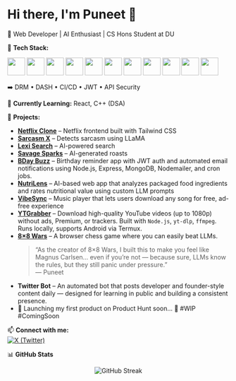 # Hi there, I'm Puneet 👋 

🚀 Web Developer | AI Enthusiast | CS Hons Student at DU

🔹 **Tech Stack:**  
<p align="left">
  <img src="https://cdn.jsdelivr.net/gh/devicons/devicon/icons/html5/html5-original.svg" width="40" height="40"/>
  <img src="https://cdn.jsdelivr.net/gh/devicons/devicon/icons/css3/css3-original.svg" width="40" height="40"/>
  <img src="https://cdn.jsdelivr.net/gh/devicons/devicon/icons/javascript/javascript-original.svg" width="40" height="40"/>
  <img src="https://cdn.jsdelivr.net/gh/devicons/devicon/icons/nodejs/nodejs-original.svg" width="40" height="40"/>
  <img src="https://cdn.jsdelivr.net/gh/devicons/devicon/icons/express/express-original.svg" width="40" height="40"/>
  <img src="https://cdn.jsdelivr.net/gh/devicons/devicon/icons/mongodb/mongodb-original.svg" width="40" height="40"/>
  <img src="https://www.vectorlogo.zone/logos/tailwindcss/tailwindcss-icon.svg" width="40" height="40"/>
  <img src="https://upload.wikimedia.org/wikipedia/commons/5/5f/FFmpeg_Logo_new.svg" width="40" height="40"/>
  <img src="https://cdn.jsdelivr.net/gh/devicons/devicon/icons/azure/azure-original.svg" width="40" height="40"/>
  <img src="https://cdn.jsdelivr.net/gh/devicons/devicon/icons/apachekafka/apachekafka-original.svg" width="40" height="40"/>
  <img src="https://cdn.jsdelivr.net/gh/devicons/devicon/icons/firebase/firebase-plain.svg" width="40" height="40"/>
</p>

➡️ DRM • DASH • CI/CD • JWT • API Security  

🔹 **Currently Learning:** React, C++ (DSA)  

🔹 **Projects:**  
  - **[Netflix Clone](https://netflix-clone-navy-kappa.vercel.app/)** – Netflix frontend built with Tailwind CSS  
  - **[Sarcasm X](https://sarcasm-x.vercel.app/)** – Detects sarcasm using LLaMA  
  - **[Lexi Search](https://66f1b41482cdde767cf1ec93--sunny-sundae-c9d4ca.netlify.app/)** – AI-powered search  
  - **[Savage Sparks](https://savage-sparks.vercel.app/)** – AI-generated roasts  
  - **[BDay Buzz](https://bday-buzz-kh86.vercel.app/index.html)** – Birthday reminder app with JWT auth and automated email notifications using Node.js, Express, MongoDB, Nodemailer, and cron jobs.  
  - **[NutriLens](https://codeforces-project.vercel.app/)** – AI-based web app that analyzes packaged food ingredients and rates nutritional value using custom LLM prompts  
  - **[VibeSync](https://vibe-sync-six.vercel.app/)** – Music player that lets users download any song for free, ad-free experience  
  - **[YTGrabber](https://github.com/PuneetKumar1790/YTGrabber)** – Download high-quality YouTube videos (up to 1080p) without ads, Premium, or trackers. Built with `Node.js`, `yt-dlp`, `ffmpeg`. Runs locally, supports Android via Termux.  
  - **[8×8 Wars](https://8x8-wars.vercel.app/)** – A browser chess game where you can easily beat LLMs.  
    > “As the creator of 8×8 Wars, I built this to make you feel like Magnus Carlsen… even if you’re not — because sure, LLMs know the rules, but they still panic under pressure.”  
    > — Puneet  
  - **Twitter Bot** – An automated bot that posts developer and founder-style content daily — designed for learning in public and building a consistent presence.  
  - 🚀 Launching my first product on Product Hunt soon… 👀
#WIP #ComingSoon

📫 **Connect with me:**  
[![X (Twitter)](https://img.shields.io/badge/X-%40puneetdev__-black?style=flat&logo=twitter)](https://twitter.com/puneetdev_)  

📊 **GitHub Stats**  
<p align="center">
  <img src="https://streak-stats.demolab.com/?user=PuneetKumar1790&theme=dark&hide_border=true" alt="GitHub Streak"/>
</p>
